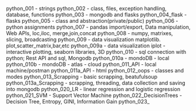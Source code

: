 python_001 - strings
python_002 - class, files, exception handling, database, functions
python_003 - mongodb and flasks
python_004_flask - flasks
python_005 - class and abstraction(private/public)
python_006 - python assignments
python_007 - pandas import/export, Data manipulation, Web APIs, loc,iloc, merge,join,concat
python_008 - numpy, matrixes, slicing, broadcasting
python_009 - data visualization matplotlib. plot,scatter_matrix,bar,etc
python_009a - data visualization iplot - interactive plotting, seaborn libraries, 3D
python_010 - sql connection with python; Rest API and sql, Mongodb
python_010a - mondoDB - local
python_010b - mondoDB - atlas - cloud
python_011_API - local machine/postman
python_011a_API - html
python_012_oops - classes and modes
python_013_Scrapping - basic scrapping, beatufulsoup
python_013a_Scrapping - scrapping, threading, data collection and saving into mongodb
python_020_LR -  linear regression and logistic regression
python_021_SVM - Support Vector Machine
python_022_DecisionTrees - Decision Tree, Entropy, GINI, Information Gain
python_023_
